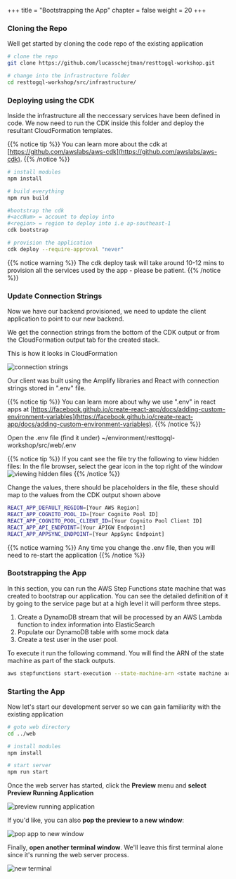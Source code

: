 +++
title = "Bootstrapping the App"
chapter = false
weight = 20
+++

### Cloning the Repo

Well get started by cloning the code repo of the existing application

```bash
# clone the repo
git clone https://github.com/lucasschejtman/resttogql-workshop.git

# change into the infrastructure folder
cd resttogql-workshop/src/infrastructure/

```

### Deploying using the CDK

Inside the infrastructure all the neccessary services have been defined in code. We now need to run the CDK inside this folder and deploy the resultant CloudFormation templates.

{{% notice tip %}}
You can learn more about the cdk at [https://github.com/awslabs/aws-cdk](https://github.com/awslabs/aws-cdk).
{{% /notice %}}

```bash
# install modules
npm install

# build everything
npm run build

#bootstrap the cdk
#<accNum> = account to deploy into
#<region> = region to deploy into i.e ap-southeast-1
cdk bootstrap

# provision the application
cdk deploy --require-approval "never"
```

{{% notice warning %}}
The cdk deploy task will take around 10-12 mins to provision all the services used by the app - please be patient.
{{% /notice %}}

### Update Connection Strings

Now we have our backend provisioned, we need to update the client application to point to our new backend.

We get the connection strings from the bottom of the CDK output or from the CloudFormation output tab for the created stack.

This is how it looks in CloudFormation

![connection strings](/images/cdk-stack-outputs.png)

Our client was built using the Amplify libraries and React with connection strings stored in ".env" file.

{{% notice tip %}}
You can learn more about why we use ".env" in react apps at [https://facebook.github.io/create-react-app/docs/adding-custom-environment-variables](https://facebook.github.io/create-react-app/docs/adding-custom-environment-variables).
{{% /notice %}}

Open the .env file
(find it under)
~/environment/resttogql-workshop/src/web/.env

{{% notice tip %}}
If you cant see the file try the following to view hidden files: In the file browser, select the gear icon in the top right of the window
![viewing hidden files](/images/show_hidden_files.png)
{{% /notice %}}

Change the values, there should be placeholders in the file, these should map to the values from the CDK output shown above

```bash
REACT_APP_DEFAULT_REGION=[Your AWS Region]
REACT_APP_COGNITO_POOL_ID=[Your Cognito Pool ID]
REACT_APP_COGNITO_POOL_CLIENT_ID=[Your Cognito Pool Client ID]
REACT_APP_API_ENDPOINT=[Your APIGW Endpoint]
REACT_APP_APPSYNC_ENDPOINT=[Your AppSync Endpoint]
```

{{% notice warning %}}
Any time you change the .env file, then you will need to re-start the application
{{% /notice %}}

### Bootstrapping the App

In this section, you can run the AWS Step Functions state machine that was created to bootstrap our application. You can see the detailed definition of it by going to the service page but at a high level it will perform three steps.

1. Create a DynamoDB stream that will be processed by an AWS Lambda function to index information into ElasticSearch
2. Populate our DynamoDB table with some mock data
3. Create a test user in the user pool.

To execute it run the following command. You will find the ARN of the state machine as part of the stack outputs.

```bash
aws stepfunctions start-execution --state-machine-arn <state machine arn>
```

### Starting the App

Now let's start our development server so we can gain familiarity with the existing application

```bash
# goto web directory
cd ../web

# install modules
npm install

# start server
npm run start

```

Once the web server has started, click the **Preview** menu and **select Preview Running Application**

![preview running application](/images/preview_running_application.png)

If you'd like, you can also **pop the preview to a new window**:

![pop app to new window](/images/pop_browser_new_window.png)

Finally, **open another terminal window**. We'll leave this first terminal alone since it's running the web server process.

![new terminal](/images/c9_new_terminal.png)
